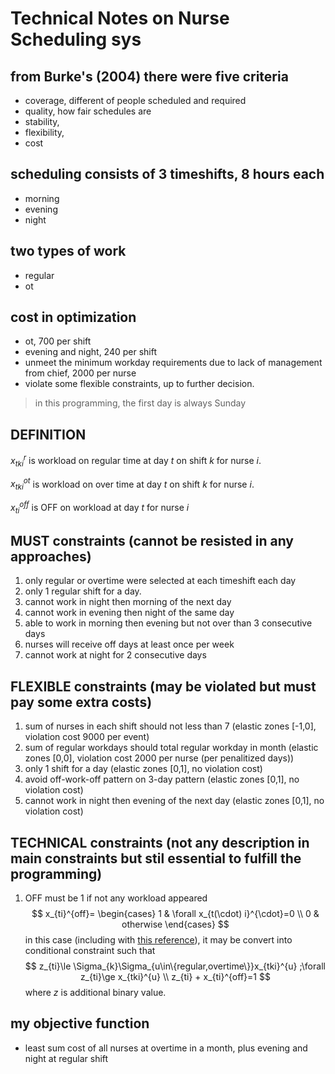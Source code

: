 # Technical Notes on Nurse Scheduling sys
## from Burke's (2004) there were five criteria
- coverage, different of people scheduled and required
- quality, how fair schedules are
- stability, 
- flexibility,
- cost

## scheduling consists of 3 timeshifts, 8 hours each
- morning
- evening
- night

## two types of work
- regular
- ot

## cost in optimization
- ot, 700 per shift
- evening and night, 240 per shift
- unmeet the minimum workday requirements due to lack of management from chief, 2000 per nurse
- violate some flexible constraints, up to further decision.

> in this programming, the first day is always Sunday

## DEFINITION

$x_{tki}^{r}$ is workload on regular time at day $t$ on shift $k$ for nurse $i$. 

$x_{tki}^{ot}$ is workload on over time at day $t$ on shift $k$ for nurse $i$. 

$x_{ti}^{off}$ is OFF on workload at day $t$ for nurse $i$

## MUST constraints (cannot be resisted in any approaches)
1. only regular or overtime were selected at each timeshift each day
1. only 1 regular shift for a day.
1. cannot work in night then morning of the next day
1. cannot work in evening then night of the same day
1. able to work in morning then evening but not over than 3 consecutive days
1. nurses will receive off days at least once per week
1. cannot work at night for 2 consecutive days

## FLEXIBLE constraints (may be violated but must pay some extra costs)
1. sum of nurses in each shift should not less than 7 (elastic zones [-1,0], violation cost 9000 per event)
1. sum of regular workdays should total regular workday in month (elastic zones [0,0], violation cost 2000 per nurse (per penalitized days))
1. only 1 shift for a day (elastic zones [0,1], no violation cost)
1. avoid off-work-off pattern on 3-day pattern (elastic zones [0,1], no violation cost)
1. cannot work in night then evening of the next day (elastic zones [0,1], no violation cost)

## TECHNICAL constraints (not any description in main constraints but stil essential to fulfill the programming)
1. OFF must be 1 if not any workload appeared
$$
x_{ti}^{off}=
\begin{cases}
1 & \forall x_{t(\cdot) i}^{\cdot}=0 \\
0 & otherwise
\end{cases} 
$$
in this case (including with [this reference](https://math.stackexchange.com/a/2778110)), it may be convert into conditional constraint such that
$$
z_{ti}\le \Sigma_{k}\Sigma_{u\in\{regular,overtime\}}x_{tki}^{u} ;\forall z_{ti}\ge x_{tki}^{u} \\
z_{ti} + x_{ti}^{off}=1
$$
where $z$ is additional binary value.

## my objective function
- least sum cost of all nurses at overtime in a month, plus evening and night at regular shift